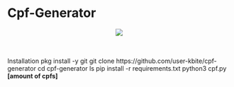 # Cpf-Generator
<p align="center">
    <img src="https://blog.education-ecosystem.com/wp-content/uploads/2018/12/2_rx0sg1.png"/>
</p>
<br><br>
    Installation
    pkg install -y git
    git clone https://github.com/user-kbite/cpf-generator
    cd cpf-generator
    ls
    pip install -r requirements.txt
    python3 cpf.py <strong>[amount of cpfs]</strong>



